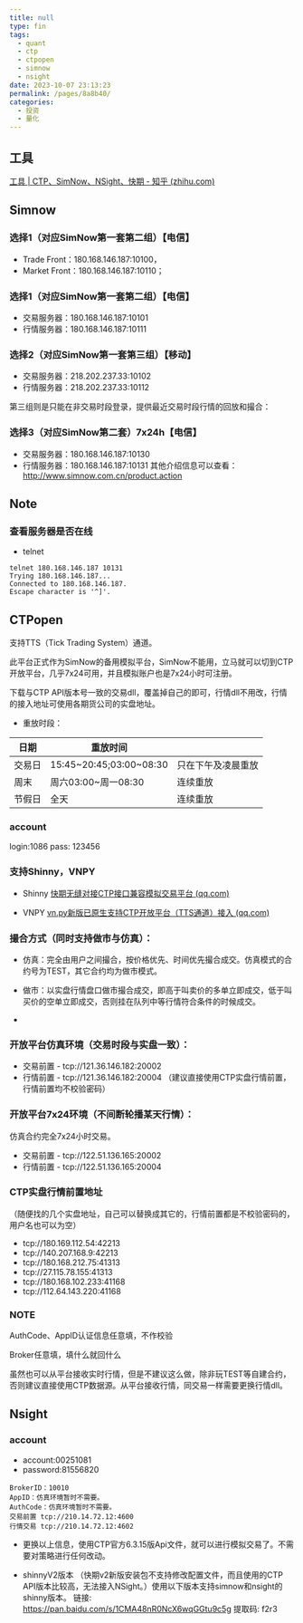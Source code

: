 ```yaml
---
title: null
type: fin
tags: 
  - quant
  - ctp
  - ctpopen
  - simnow
  - nsight
date: 2023-10-07 23:13:23
permalink: /pages/8a8b40/
categories: 
  - 投资
  - 量化
---
```


## 工具

[工具 | CTP、SimNow、NSight、快期 - 知乎 (zhihu.com)](https://zhuanlan.zhihu.com/p/388398074)
## Simnow
### 选择1（对应SimNow第一套第二组）【电信】
- Trade   Front：180.168.146.187:10100，
- Market Front：180.168.146.187:10110；  
### 选择1（对应SimNow第一套第二组）【电信】
- 交易服务器：180.168.146.187:10101
- 行情服务器：180.168.146.187:10111
### 选择2（对应SimNow第一套第三组）【移动】
- 交易服务器：218.202.237.33:10102
- 行情服务器：218.202.237.33:10112

第三组则是只能在非交易时段登录，提供最近交易时段行情的回放和撮合：
### 选择3（对应SimNow第二套）7x24h【电信】
- 交易服务器：180.168.146.187:10130
- 行情服务器：180.168.146.187:10131
其他介绍信息可以查看：http://www.simnow.com.cn/product.action

## Note
### 查看服务器是否在线
- telnet
```shell
telnet 180.168.146.187 10131
Trying 180.168.146.187...
Connected to 180.168.146.187.
Escape character is '^]'.
```

## CTPopen

支持TTS（Tick Trading System）通道。

此平台正式作为SimNow的备用模拟平台，SimNow不能用，立马就可以切到CTP开放平台，几乎7x24可用，并且模拟账户也是7x24小时可注册。

下载与CTP API版本号一致的交易dll，覆盖掉自己的即可，行情dll不用改，行情的接入地址可使用各期货公司的实盘地址。

- 重放时段：

日期  | 重放时间 | |
-|-|-
交易日   |  15:45~20:45;03:00~08:30   |  只在下午及凌晨重放
周末   |  周六03:00~周一08:30   |  连续重放 
节假日  |   全天   |  连续重放

### account
login:1086
pass: 123456

### 支持Shinny，VNPY

- Shinny
[快期无缝对接CTP接口兼容模拟交易平台 (qq.com)](https://mp.weixin.qq.com/s/BjHKpmplUqirMncpX8gzAA)

- VNPY
[vn.py新版已原生支持CTP开放平台（TTS通道）接入 (qq.com)](https://mp.weixin.qq.com/s/6TfH_l3V4CZOH0ZfLc6-nw)

### 撮合方式（同时支持做市与仿真）：

-   仿真：完全由用户之间撮合，按价格优先、时间优先撮合成交。仿真模式的合约号为TEST，其它合约均为做市模式。
    
-   做市：以实盘行情盘口做市撮合成交，即高于叫卖价的多单立即成交，低于叫买价的空单立即成交，否则挂在队列中等行情符合条件的时候成交。
-   
### 开放平台仿真环境（交易时段与实盘一致）：

-   交易前置 - tcp://121.36.146.182:20002
-   行情前置 - tcp://121.36.146.182:20004
（建议直接使用CTP实盘行情前置，行情前置均不校验密码）
    
### 开放平台7x24环境（不间断轮播某天行情）：
仿真合约完全7x24小时交易。

-   交易前置 - tcp://122.51.136.165:20002
-   行情前置 - tcp://122.51.136.165:20004
    
### CTP实盘行情前置地址
（随便找的几个实盘地址，自己可以替换成其它的，行情前置都是不校验密码的，用户名也可以为空）

-   tcp://180.169.112.54:42213    
-   tcp://140.207.168.9:42213    
-   tcp://180.168.212.75:41313    
-   tcp://27.115.78.155:41313    
-   tcp://180.168.102.233:41168    
-   tcp://112.64.143.220:41168

### NOTE
AuthCode、AppID认证信息任意填，不作校验

Broker任意填，填什么就回什么

虽然也可以从平台接收实时行情，但是不建议这么做，除非玩TEST等自建合约，否则建议直接使用CTP数据源。从平台接收行情，同交易一样需要更换行情dll。

## Nsight
### account
- account:00251081
- password:81556820

```
BrokerID：10010
AppID：仿真环境暂时不需要。
AuthCode：仿真环境暂时不需要。
交易前置 tcp://210.14.72.12:4600
行情交易 tcp://210.14.72.12:4602
```
- 更换以上信息，使用CTP官方6.3.15版Api文件，就可以进行模拟交易了。不需要对策略进行任何改动。

- shinnyV2版本
（快期v2新版安装包不支持修改配置文件，而且使用的CTP API版本比较高，无法接入NSight。）使用以下版本支持simnow和nsight的shinny版本。
链接: https://pan.baidu.com/s/1CMA48nR0NcX6wqGGtu9c5g 提取码: f2r3
